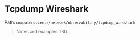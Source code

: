 # Tcpdump Wireshark

Path: `computerscience/network/observability/tcpdump_wireshark`

> Notes and examples TBD.
